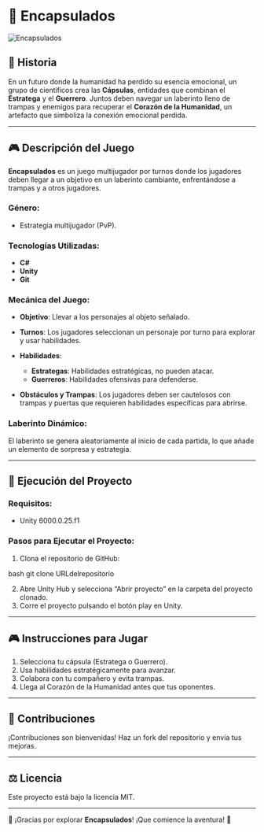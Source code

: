 # 🧬 Encapsulados

![Encapsulados](https://example.com/imagen_del_juego.png) <!-- Reemplaza con la URL de tu imagen -->

## 📖 Historia

En un futuro donde la humanidad ha perdido su esencia emocional, un grupo de científicos crea las **Cápsulas**, entidades que combinan el **Estratega** y el **Guerrero**. Juntos deben navegar un laberinto lleno de trampas y enemigos para recuperar el **Corazón de la Humanidad**, un artefacto que simboliza la conexión emocional perdida.

---

## 🎮 Descripción del Juego

**Encapsulados** es un juego multijugador por turnos donde los jugadores deben llegar a un objetivo en un laberinto cambiante, enfrentándose a trampas y a otros jugadores.

### Género:
- Estrategia multijugador (PvP).

### Tecnologías Utilizadas:
- **C#**
- **Unity**
- **Git**

### Mecánica del Juego:
- **Objetivo**: Llevar a los personajes al objeto señalado.
- **Turnos**: Los jugadores seleccionan un personaje por turno para explorar y usar habilidades.
- **Habilidades**:
  - **Estrategas**: Habilidades estratégicas, no pueden atacar.
  - **Guerreros**: Habilidades ofensivas para defenderse.

- **Obstáculos y Trampas**: Los jugadores deben ser cautelosos con trampas y puertas que requieren habilidades específicas para abrirse.

### Laberinto Dinámico:
El laberinto se genera aleatoriamente al inicio de cada partida, lo que añade un elemento de sorpresa y estrategia.

---

## 🚀 Ejecución del Proyecto

### Requisitos:
- Unity 6000.0.25.f1

### Pasos para Ejecutar el Proyecto:
1. Clona el repositorio de GitHub:
   
bash
   git clone URLdelrepositorio
   
2. Abre Unity Hub y selecciona “Abrir proyecto” en la carpeta del proyecto clonado.
3. Corre el proyecto pulsando el botón play en Unity.

---

## 🎮 Instrucciones para Jugar
1. Selecciona tu cápsula (Estratega o Guerrero).
2. Usa habilidades estratégicamente para avanzar.
3. Colabora con tu compañero y evita trampas.
4. Llega al Corazón de la Humanidad antes que tus oponentes.

---

## 🤝 Contribuciones
¡Contribuciones son bienvenidas! Haz un fork del repositorio y envía tus mejoras.

---

## ⚖️ Licencia
Este proyecto está bajo la licencia MIT.

---

🎉 ¡Gracias por explorar **Encapsulados**! ¡Que comience la aventura! 🌟
